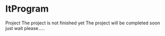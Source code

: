 # ItProgram
Project The project is not finished yet
The project will be completed soon
just wait please.....
